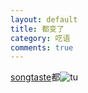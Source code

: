 ```yaml
---
layout: default
title: 都变了
category: 呓语
comments: true
---
```

[songtaste](www.songtaste.com)都![tu](http://imgsrc.baidu.com/forum/w%3D580/sign=1e8dd09c4ced2e73fce98624b700a16d/7715202dd42a28341c6c09135db5c9ea14cebfaf.jpg)
